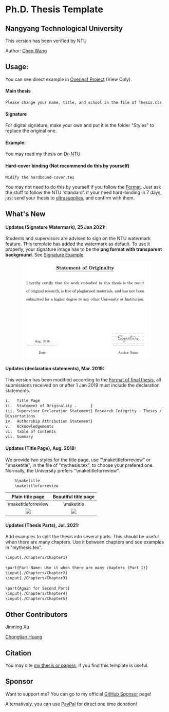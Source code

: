 # Ph.D. Thesis Template 
## Nangyang Technological University 

This version has been verified by NTU

Author: [Chen Wang](https://wang-chen.github.io)

## Usage:

 You can see direct example in [Overleaf Project](https://www.overleaf.com/read/zbqyfqxwdmss) (View Only).

#### Main thesis
    Please change your name, title, and school in the file of Thesis.cls
    
#### Signature
   For digital signature, make your own and put it in the folder "Styles" to replace the original one.
 
#### Example:
   
   You may read my thesis on [Dr-NTU](https://hdl.handle.net/10356/105527)
   
#### Hard-cover binding (Not recommend do this by yourself)
    
    Midify the hardbound-cover.tex
   You may not need to do this by yourself if you follow the [Format](https://www.ntu.edu.sg/sasd/oas/ge/Documents/FormatofThesis_Sample_Oct2017.pdf). Just ask the stuff to follow the NTU 'standard'. 
   if your need hard-binding in 7 days, just send your thesis to [ultrasupplies](https://www.ultrasupplies.com.sg/solutions/book-binding/hard-cover-binding), and confirm with them.   


## What's New

#### Updates (Signature Watermark), 25 Jun 2021:

   Students and supervisors are advised to sign on the NTU watermark feature.
   This template has added the watermark as default.
   To use it properly, your signature image has to be the **png format with transparent background**. See [Signature Example](Styles/signature.png).

   <p align="center">
     <img src="Styles/watermark-example.png" width="400" />
   </p>
    
#### Updates (declaration statements), Mar. 2019:

   This version has been modified according to the [Format of final thesis](https://www.ntu.edu.sg/research/theses-dissertations), all submissions received on or after 1 Jan 2019 must include the declaration statements.
   
    i.   Title Page	
    ii.  Statement of Originality .      }
    iii. Supervisor Declaration Statement} Research Integrity - Theses / Dissertations
    iv.  Authorship Attribution Statement}	
    v.   Acknowledgements	
    vi.  Table of Contents
    vii. Summary

#### Updates (Title Page), Aug. 2018:

   We provide two styles for the title page, use "\maketitleforreview" or "\maketitle", in the file of "mythesis.tex", to choose your prefered one. Normally, the University prefers "\maketitleforreview".
        
        %\maketitle
        \maketitleforreview

Plain title page   |  Beautiful title page 
:-------------------------:|:-------------------------:
\maketitleforreview |  \maketitle
<img src="Styles/title-page-plain.png" width="450" />  |  <img src="Styles/title-page.png" width="450" />


#### Updates (Thesis Parts), Jul. 2021:

   Add examples to split the thesis into several parts. 
   This should be useful when there are many chapters. 
   Use it between chapters and see examples in "mythesis.tex".

    \input{./Chapters/Chapter1}

    \part{Part Name: Use it when there are many chapters (Part I)}
    \input{./Chapters/Chapter2}
    \input{./Chapters/Chapter3}

    \part{Again for Second Part}
    \input{./Chapters/Chapter4}
    \input{./Chapters/Chapter5}


## Other Contributors
    
   [Jinming Xu](https://jinmingxu.github.io)

   [Chongtian Huang](https://nerdtomars.github.io/)
   
## Citation

   You may cite [my thesis or papers](https://scholar.google.com/citations?user=vZfmKl4AAAAJ), if you find this template is useful.

## Sponsor

   Want to support me? You can go to my official [GitHub Sponsor](https://github.com/sponsors/wang-chen) page!

   Alternatively, you can use [PayPal](https://www.paypal.com/paypalme/DrChenWang) for direct one time donation!
   
